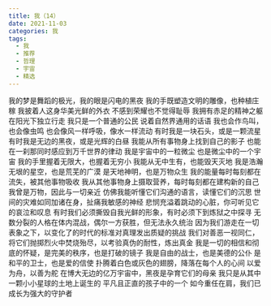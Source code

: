 ```yaml
---
title: 我（14）
date: 2021-11-03
categories: 我
tags:
  - 我
  - 推荐
  - 哲理
  - 宇宙
  - 精选
---
```


我的梦是舞蹈的极光，我的眼是闪电的黑夜<!--more-->
我的手既塑造文明的雕像，也种植庄稼
我披着人这身华美光鲜的外衣
不感到荣耀也不觉得耻辱
我拥有赤足的精神之躯
在阳光下独立行走
我只是一个普通的公民
说着自然界通用的话语
我也会作鸟叫，也会像虫鸣
也会像风一样呼吸，像水一样流动
有时我是一块石头，或是一颗流星
有时我是无边的黑夜，或是光辉的白昼
我能从所有事物身上找到自己的影子
也能在一刹那同时感应到万千世界的律动
我是宇宙中的一粒微尘
也是微尘中的一个宇宙
我的手里握着无限大，也握着无穷小
我能从无中生有，也能毁天灭地
我是浩瀚无垠的星空，也是荒芜的广漠
是天地神明，也是万物众生
我的能量每时每刻都在流失，被其他事物吸收
我从其他事物身上摄取营养，每时每刻都在建构新的自己
我曾是万物，因此与一切亲近
仿佛我能听懂它们沟通的语言，读懂它们的沉思
世间的灾难如同加诸在身，扯痛我敏感的神经
悲悯充溢着跳动的心脏，你可听见它的哀泣和叹息
有时我们必须撕毁自我光鲜的形象，有时必须下到炼狱之中探寻
无数分裂的人格在体内混战，偶尔一方获胜，但无法永久统治
因为我们游走在一切表象之下，以变化了的时代的标准对真理发出质疑的挑战
我们对善恶一视同仁，将它们抛掷烈火中焚烧殆尽，以考验真伪的耐性，炼出真金
我是一切的相信和彻底的怀疑，是完美的秩序，也是打破的镜子
我是自由的战士，也是美德的公仆
是和平的卫士，也是爱的信使
扑腾着白色或灰色的翅膀，降落在每个人的心间
以爱为舟，以善为舵
在博大无边的亿万宇宙中，黑夜是孕育它们的母亲
我只是从其中一颗小小星球的土地上诞生的
平凡且正直的孩子中的一个
如今重任在肩，我们已成长为强大的守护者
